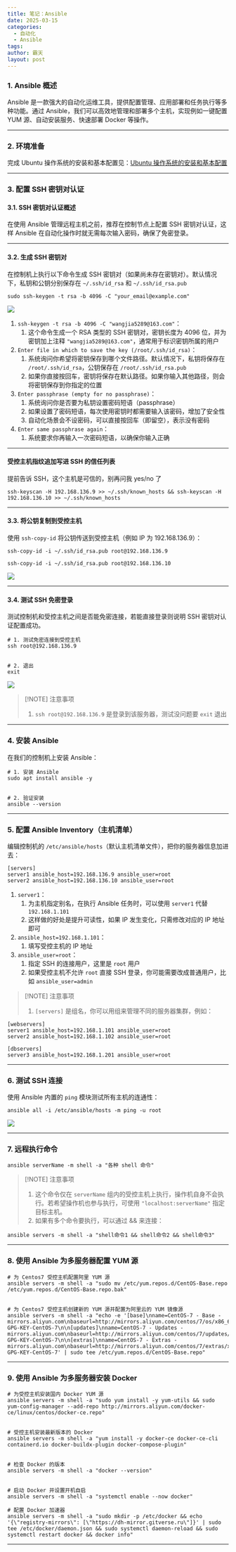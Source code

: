 ```yaml
---
title: 笔记：Ansible
date: 2025-03-15
categories:
  - 自动化
  - Ansible
tags: 
author: 霸天
layout: post
---
```

### 1. Ansible 概述

Ansible 是一款强大的自动化运维工具，提供配置管理、应用部署和任务执行等多种功能。通过 Ansible，我们可以高效地管理和部署多个主机，实现例如一键配置 YUM 源、自动安装服务、快速部署 Docker 等操作。

----


### 2. 环境准备

完成 Ubuntu 操作系统的安装和基本配置见：[Ubuntu 操作系统的安装和基本配置](https://blog.wangjia.xin/2025/03/15/%E7%AC%94%E8%AE%B0%EF%BC%9ALinux/)

---


### 3. 配置 SSH 密钥对认证

#### 3.1. SSH 密钥对认证概述

在使用 Ansible 管理远程主机之前，推荐在控制节点上配置 SSH 密钥对认证，这样 Ansible 在自动化操作时就无需每次输入密码，确保了免密登录。

---


#### 3.2. 生成 SSH 密钥对

在控制机上执行以下命令生成 SSH 密钥对（如果尚未存在密钥对）。默认情况下，私钥和公钥分别保存在 `~/.ssh/id_rsa` 和 `~/.ssh/id_rsa.pub`
```
sudo ssh-keygen -t rsa -b 4096 -C "your_email@example.com"
```
![](image-20250315161627569.png)

1. `ssh-keygen -t rsa -b 4096 -C "wangjia5289@163.com"`：
	1. 这个命令生成一个 RSA 类型的 SSH 密钥对，密钥长度为 4096 位，并为密钥加上注释 `"wangjia5289@163.com"`，通常用于标识密钥所属的用户
2. `Enter file in which to save the key (/root/.ssh/id_rsa)`：
	1. 系统询问你希望将密钥保存到哪个文件路径。默认情况下，私钥将保存在 `/root/.ssh/id_rsa`，公钥保存在 `/root/.ssh/id_rsa.pub`
	2. 如果你直接按回车，密钥将保存在默认路径。如果你输入其他路径，则会将密钥保存到你指定的位置
3. `Enter passphrase (empty for no passphrase)`：
	1. 系统询问你是否要为私钥设置密码短语（passphrase）
	2. 如果设置了密码短语，每次使用密钥时都需要输入该密码，增加了安全性
	3. 自动化场景会不设密码，可以直接按回车（即留空），表示没有密码
4. `Enter same passphrase again`：
	1. 系统要求你再输入一次密码短语，以确保你输入正确

---

#### 受控主机指纹追加写进 SSH 的信任列表

提前告诉 SSH，这个主机是可信的，别再问我 yes/no 了
```
ssh-keyscan -H 192.168.136.9 >> ~/.ssh/known_hosts && ssh-keyscan -H 192.168.136.10 >> ~/.ssh/known_hosts
```

---


#### 3.3. 将公钥复制到受控主机

使用 `ssh-copy-id` 将公钥传送到受控主机（例如 IP 为 192.168.136.9）：
```
ssh-copy-id -i ~/.ssh/id_rsa.pub root@192.168.136.9

ssh-copy-id -i ~/.ssh/id_rsa.pub root@192.168.136.10
```
![](image-20250516130541453.png)

---


#### 3.4. 测试 SSH 免密登录

测试控制机和受控主机之间是否能免密连接，若能直接登录则说明 SSH 密钥对认证配置成功。
```
# 1. 测试免密连接到受控主机
ssh root@192.168.136.9


# 2. 退出
exit
```
![](image-20250315163806382.png)

> [!NOTE] 注意事项
> 1. `ssh root@192.168.136.9` 是登录到该服务器，测试没问题要 `exit` 退出

---


### 4. 安装 Ansible

在我们的控制机上安装 Ansible：
```
# 1. 安装 Ansible
sudo apt install ansible -y


# 2. 验证安装
ansible --version
```

---


### 5. 配置 Ansible Inventory（主机清单）

编辑控制机的 `/etc/ansible/hosts`（默认主机清单文件），把你的服务器信息加进去：
```
[servers]
server1 ansible_host=192.168.136.9 ansible_user=root
server2 ansible_host=192.168.136.10 ansible_user=root
```

1. `server1`：
	1. 为主机指定别名，在执行 Ansible 任务时，可以使用 `server1` 代替 `192.168.1.101`
	2. 这样做的好处是提升可读性，如果 IP 发生变化，只需修改对应的 IP 地址即可
2. `ansible_host=192.168.1.101`：
	1. 填写受控主机的 IP 地址
3. `ansible_user=root`：
	1. 指定 SSH 的连接用户，这里是 `root` 用户
	2. 如果受控主机不允许 `root` 直接 SSH 登录，你可能需要改成普通用户，比如 `ansible_user=admin`

> [!NOTE] 注意事项
> 1. `[servers]` 是组名，你可以用组来管理不同的服务器集群，例如：
```
[webservers]
server1 ansible_host=192.168.1.101 ansible_user=root
server2 ansible_host=192.168.1.102 ansible_user=root

[dbservers]
server3 ansible_host=192.168.1.201 ansible_user=root
```

---


### 6. 测试 SSH 连接

使用 Ansible 内置的 `ping` 模块测试所有主机的连通性：
```
ansible all -i /etc/ansible/hosts -m ping -u root
```
![](image-20250315174245349.png)

---


### 7. 远程执行命令
```
ansible serverName -m shell -a "各种 shell 命令"
```

> [!NOTE] 注意事项
> 1. 这个命令仅在 `serverName` 组内的受控主机上执行，操作机自身不会执行。若希望操作机也参与执行，可使用 `"localhost:serverName"` 指定目标主机。
> 2. 如果有多个命令要执行，可以通过 && 来连接：
```
ansible servers -m shell -a "shell命令1 && shell命令2 && shell命令3"
```

---


### 8. 使用 Ansible 为多服务器配置 YUM 源
```
# 为 Centos7 受控主机配置阿里 YUM 源
ansible servers -m shell -a "sudo mv /etc/yum.repos.d/CentOS-Base.repo /etc/yum.repos.d/CentOS-Base.repo.bak"


# 为 Centos7 受控主机创建新的 YUM 源并配置为阿里云的 YUM 镜像源
ansible servers -m shell -a "echo -e '[base]\nname=CentOS-7 - Base - mirrors.aliyun.com\nbaseurl=http://mirrors.aliyun.com/centos/7/os/x86_64/\ngpgcheck=1\ngpgkey=http://mirrors.aliyun.com/centos/RPM-GPG-KEY-CentOS-7\n\n[updates]\nname=CentOS-7 - Updates - mirrors.aliyun.com\nbaseurl=http://mirrors.aliyun.com/centos/7/updates/x86_64/\ngpgcheck=1\ngpgkey=http://mirrors.aliyun.com/centos/RPM-GPG-KEY-CentOS-7\n\n[extras]\nname=CentOS-7 - Extras - mirrors.aliyun.com\nbaseurl=http://mirrors.aliyun.com/centos/7/extras/x86_64/\ngpgcheck=1\ngpgkey=http://mirrors.aliyun.com/centos/RPM-GPG-KEY-CentOS-7' | sudo tee /etc/yum.repos.d/CentOS-Base.repo"
```

---


### 9. 使用 Ansible 为多服务器安装 Docker

```
# 为受控主机安装国内 Docker YUM 源
ansible servers -m shell -a "sudo yum install -y yum-utils && sudo yum-config-manager --add-repo http://mirrors.aliyun.com/docker-ce/linux/centos/docker-ce.repo"


# 受控主机安装最新版本的 Docker
ansible servers -m shell -a "yum install -y docker-ce docker-ce-cli containerd.io docker-buildx-plugin docker-compose-plugin"


# 检查 Docker 的版本
ansible servers -m shell -a "docker --version"


# 启动 Docker 并设置开机自启
ansible servers -m shell -a "systemctl enable --now docker"

# 配置 Docker 加速器
ansible servers -m shell -a "sudo mkdir -p /etc/docker && echo '{\"registry-mirrors\": [\"https://dh-mirror.gitverse.ru\"]}' | sudo tee /etc/docker/daemon.json && sudo systemctl daemon-reload && sudo systemctl restart docker && docker info"
```

---
